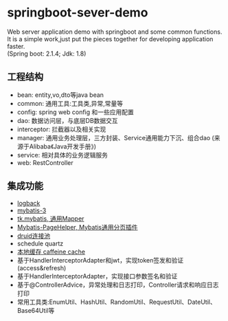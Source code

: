 # springboot-sever-demo
Web server application demo with springboot and some common functions.  
It is a simple work,just put the pieces together for developing application faster.  
(Spring boot: 2.1.4; Jdk: 1.8)  

## 工程结构
- bean: entity,vo,dto等java bean
- common: 通用工具:工具类,异常,常量等
- config: spring web config 和一些应用配置
- dao: 数据访问层，与底层DB数据交互
- interceptor: 拦截器以及相关实现
- manager: 通用业务处理层，三方封装、Service通用能力下沉、组合dao (来源于Alibaba《Java开发手册》)
- service: 相对具体的业务逻辑服务
- web: RestController

## 集成功能
- [logback](http://logback.qos.ch/)
- [mybatis-3](https://mybatis.org/mybatis-3/)
- [tk.mybatis, 通用Mapper](https://github.com/abel533/Mapper )
- [Mybatis-PageHelper, Mybatis通用分页插件](https://github.com/pagehelper/Mybatis-PageHelper)
- [druid连接池](https://github.com/alibaba/druid)
- schedule quartz
- [本地缓存 caffeine cache](https://github.com/ben-manes/caffeine)
- 基于HandlerInterceptorAdapter和jwt，实现token签发和验证(access&refresh)
- 基于HandlerInterceptorAdapter，实现接口参数签名和验证
- 基于@ControllerAdvice，异常处理和日志打印，Controller请求和响应日志打印
- 常用工具类:EnumUtil、HashUtil、RandomUtil、RequestUtil、DateUtil、Base64Util等






